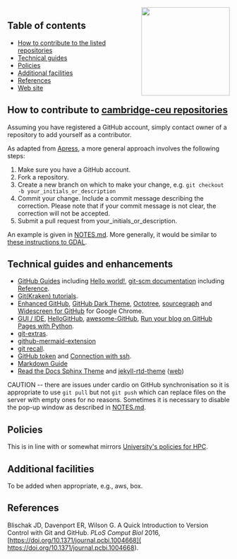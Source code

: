 <img src="https://cdn.freebiesupply.com/logos/large/2x/github-icon-logo-png-transparent.png" width="200" height="200" align="right">

## Table of contents

* [How to contribute to the listed repositories](https://cambridge-ceu.github.io/GitHub-matters/#how-to-contribute-to-cambridge-ceu-repositories)
* [Technical guides](https://cambridge-ceu.github.io/GitHub-matters/#technical-guides-and-enhancements)
* [Policies](https://cambridge-ceu.github.io/GitHub-matters/#policies)
* [Additional facilities](https://cambridge-ceu.github.io/GitHub-matters/#additional-facilities)
* [References](https://cambridge-ceu.github.io/GitHub-matters/#references)
* [Web site](https://cambridge-ceu.github.io/GitHub-matters/)

## How to contribute to [cambridge-ceu repositories](https://github.com/cambridge-ceu)

Assuming you have registered a GitHub account, simply contact owner of a repository to add yourself as a contributor.

As adapted from [Apress](https://github.com/apress), a more general approach involves the following steps:

1. Make sure you have a GitHub account.
2. Fork a repository.
3. Create a new branch on which to make your change, e.g. `git checkout -b your_initials_or_description`
4. Commit your change. Include a commit message describing the correction. Please note that if your commit message is not clear, the correction will not be accepted.
5. Submit a pull request from your_initials_or_description.

An example is given in [NOTES.md](NOTES.md). More generally, it would be similar to [these instructions to GDAL](https://github.com/OSGeo/gdal/blob/master/CONTRIBUTING.md).

## Technical guides and enhancements

   * [GitHub Guides](https://guides.github.com/) including [Hello world!](https://guides.github.com/activities/hello-world/), [git-scm documentation](https://git-scm.com/doc) including [Reference](https://git-scm.com/docs/).
   * [Git(Kraken) tutorials](https://www.gitkraken.com/learn/git/tutorials).
   * [Enhanced GitHub](https://github.com/softvar/enhanced-github), [GitHub Dark Theme](https://github.com/poychang/github-dark-theme), [Octotree](https://github.com/ovity/octotree), [sourcegraph](https://github.com/sourcegraph/sourcegraph) and [Widescreen for GitHub](https://github.com/sqren/github-widescreen) for Google Chrome.
   * [GUI / IDE](https://jinghuazhao.github.io/physalia/IDE.html), [HelloGitHub](https://hellogithub.com/), [awesome-GitHub](https://github.com/Kikobeats/awesome-github), [Run your blog on GitHub Pages with Python](https://opensource.com/article/19/5/run-your-blog-github-pages-python).
   * [git-extras](https://github.com/tj/git-extras).
   * [github-mermaid-extension](https://github.com/BackMarket/github-mermaid-extension)
   * [git recall](https://github.com/Fakerr/git-recall.git).
   * [GitHub token](https://docs.github.com/en/github/authenticating-to-github/creating-a-personal-access-token) and [Connection with ssh](https://docs.github.com/en/github/authenticating-to-github/connecting-to-github-with-ssh).
   * [Markdown Guide](https://www.markdownguide.org/)
   * [Read the Docs Sphinx Theme](https://sphinx-rtd-theme.readthedocs.io/en/stable/) and [jekyll-rtd-theme](http://jekyllthemes.org/themes/jekyll-rtd-theme/) ([web](https://jekyll-rtd-theme.rundocs.io/))

CAUTION -- there are issues under cardio on GitHub synchronisation so it is appropriate to use `git pull` but not `git push` which can replace files on the server with empty ones for no reasons. Sometimes it is necessary to disable the pop-up window as described in [NOTES.md](NOTES.md).

## Policies

This is in line with or somewhat mirrors [University's policies for HPC](https://docs.hpc.cam.ac.uk/hpc/user-guide/policies.html).

## Additional facilities

To be added when appropriate, e.g., aws, box.

## References

Blischak JD, Davenport ER, Wilson G. A Quick Introduction to Version Control with Git and GitHub. *PLoS Comput Biol* 2016, [https://doi.org/10.1371/journal.pcbi.1004668]( https://doi.org/10.1371/journal.pcbi.1004668).
